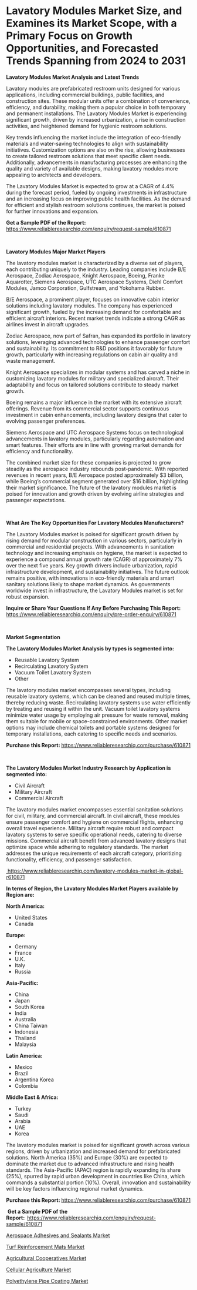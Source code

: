 <p><h1>Lavatory Modules Market Size, and Examines its Market Scope, with a Primary Focus on Growth Opportunities, and Forecasted Trends Spanning from 2024 to 2031</h1></p><p><strong>Lavatory Modules Market Analysis and Latest Trends</strong></p>
<p><p>Lavatory modules are prefabricated restroom units designed for various applications, including commercial buildings, public facilities, and construction sites. These modular units offer a combination of convenience, efficiency, and durability, making them a popular choice in both temporary and permanent installations. The Lavatory Modules Market is experiencing significant growth, driven by increased urbanization, a rise in construction activities, and heightened demand for hygienic restroom solutions.</p><p>Key trends influencing the market include the integration of eco-friendly materials and water-saving technologies to align with sustainability initiatives. Customization options are also on the rise, allowing businesses to create tailored restroom solutions that meet specific client needs. Additionally, advancements in manufacturing processes are enhancing the quality and variety of available designs, making lavatory modules more appealing to architects and developers.</p><p>The Lavatory Modules Market is expected to grow at a CAGR of 4.4% during the forecast period, fueled by ongoing investments in infrastructure and an increasing focus on improving public health facilities. As the demand for efficient and stylish restroom solutions continues, the market is poised for further innovations and expansion.</p></p>
<p><strong>Get a Sample PDF of the Report:&nbsp;</strong> <a href="https://www.reliableresearchiq.com/enquiry/request-sample/610871?utm_campaign=103&utm_medium=2&utm_source=Github&utm_content=ia&utm_term=10122024&utm_id=lavatory-modules">https://www.reliableresearchiq.com/enquiry/request-sample/610871</a></p>
<p>&nbsp;</p>
<p><strong>Lavatory Modules Major Market Players</strong></p>
<p><p>The lavatory modules market is characterized by a diverse set of players, each contributing uniquely to the industry. Leading companies include B/E Aerospace, Zodiac Aerospace, Knight Aerospace, Boeing, Franke Aquarotter, Siemens Aerospace, UTC Aerospace Systems, Diehl Comfort Modules, Jamco Corporation, Gulfstream, and Yokohama Rubber.</p><p>B/E Aerospace, a prominent player, focuses on innovative cabin interior solutions including lavatory modules. The company has experienced significant growth, fueled by the increasing demand for comfortable and efficient aircraft interiors. Recent market trends indicate a strong CAGR as airlines invest in aircraft upgrades.</p><p>Zodiac Aerospace, now part of Safran, has expanded its portfolio in lavatory solutions, leveraging advanced technologies to enhance passenger comfort and sustainability. Its commitment to R&D positions it favorably for future growth, particularly with increasing regulations on cabin air quality and waste management.</p><p>Knight Aerospace specializes in modular systems and has carved a niche in customizing lavatory modules for military and specialized aircraft. Their adaptability and focus on tailored solutions contribute to steady market growth.</p><p>Boeing remains a major influence in the market with its extensive aircraft offerings. Revenue from its commercial sector supports continuous investment in cabin enhancements, including lavatory designs that cater to evolving passenger preferences.</p><p>Siemens Aerospace and UTC Aerospace Systems focus on technological advancements in lavatory modules, particularly regarding automation and smart features. Their efforts are in line with growing market demands for efficiency and functionality.</p><p>The combined market size for these companies is projected to grow steadily as the aerospace industry rebounds post-pandemic. With reported revenues in recent years, B/E Aerospace posted approximately $3 billion, while Boeing’s commercial segment generated over $16 billion, highlighting their market significance. The future of the lavatory modules market is poised for innovation and growth driven by evolving airline strategies and passenger expectations.</p></p>
<p>&nbsp;</p>
<p><strong>What Are The Key Opportunities For Lavatory Modules Manufacturers?</strong></p>
<p><p>The Lavatory Modules market is poised for significant growth driven by rising demand for modular construction in various sectors, particularly in commercial and residential projects. With advancements in sanitation technology and increasing emphasis on hygiene, the market is expected to experience a compound annual growth rate (CAGR) of approximately 7% over the next five years. Key growth drivers include urbanization, rapid infrastructure development, and sustainability initiatives. The future outlook remains positive, with innovations in eco-friendly materials and smart sanitary solutions likely to shape market dynamics. As governments worldwide invest in infrastructure, the Lavatory Modules market is set for robust expansion.</p></p>
<p><strong>Inquire or Share Your Questions If Any Before Purchasing This Report:</strong> <a href="https://www.reliableresearchiq.com/enquiry/pre-order-enquiry/610871?utm_campaign=103&utm_medium=2&utm_source=Github&utm_content=ia&utm_term=10122024&utm_id=lavatory-modules">https://www.reliableresearchiq.com/enquiry/pre-order-enquiry/610871</a></p>
<p>&nbsp;</p>
<p><strong>Market Segmentation</strong></p>
<p><strong>The Lavatory Modules Market Analysis by types is segmented into:</strong></p>
<p><ul><li>Reusable Lavatory System</li><li>Recirculating Lavatory System</li><li>Vacuum Toilet Lavatory System</li><li>Other</li></ul></p>
<p><p>The lavatory modules market encompasses several types, including reusable lavatory systems, which can be cleaned and reused multiple times, thereby reducing waste. Recirculating lavatory systems use water efficiently by treating and reusing it within the unit. Vacuum toilet lavatory systems minimize water usage by employing air pressure for waste removal, making them suitable for mobile or space-constrained environments. Other market options may include chemical toilets and portable systems designed for temporary installations, each catering to specific needs and scenarios.</p></p>
<p><strong>Purchase this Report:&nbsp;</strong><a href="https://www.reliableresearchiq.com/purchase/610871?utm_campaign=103&utm_medium=2&utm_source=Github&utm_content=ia&utm_term=10122024&utm_id=lavatory-modules">https://www.reliableresearchiq.com/purchase/610871</a></p>
<p>&nbsp;</p>
<p><strong>The Lavatory Modules Market Industry Research by Application is segmented into:</strong></p>
<p><ul><li>Civil Aircraft</li><li>Military Aircraft</li><li>Commercial Aircraft</li></ul></p>
<p><p>The lavatory modules market encompasses essential sanitation solutions for civil, military, and commercial aircraft. In civil aircraft, these modules ensure passenger comfort and hygiene on commercial flights, enhancing overall travel experience. Military aircraft require robust and compact lavatory systems to serve specific operational needs, catering to diverse missions. Commercial aircraft benefit from advanced lavatory designs that optimize space while adhering to regulatory standards. The market addresses the unique requirements of each aircraft category, prioritizing functionality, efficiency, and passenger satisfaction.</p></p>
<p><a href="https://www.reliableresearchiq.com/lavatory-modules-market-in-global-r610871?utm_campaign=103&utm_medium=2&utm_source=Github&utm_content=ia&utm_term=10122024&utm_id=lavatory-modules">&nbsp;https://www.reliableresearchiq.com/lavatory-modules-market-in-global-r610871</a></p>
<p><strong>In terms of Region, the Lavatory Modules Market Players available by Region are:</strong></p>
<p>
    <p> <strong> North America: </strong>
        <ul>
            <li>United States</li>
            <li>Canada</li>
        </ul>
        </p> 
    <p> <strong> Europe: </strong>
        <ul>
            <li>Germany</li>
            <li>France</li>
            <li>U.K.</li>
            <li>Italy</li>
            <li>Russia</li>
        </ul>
        </p> 
    <p> <strong> Asia-Pacific: </strong>
        <ul>
            <li>China</li>
            <li>Japan</li>
            <li>South Korea</li>
            <li>India</li>
            <li>Australia</li>
            <li>China Taiwan</li>
            <li>Indonesia</li>
            <li>Thailand</li>
            <li>Malaysia</li>
        </ul>
        </p> 
    <p> <strong> Latin America: </strong>
        <ul>
            <li>Mexico</li>
            <li>Brazil</li>
            <li>Argentina Korea</li>
            <li>Colombia</li>
        </ul>
        </p> 
    <p> <strong> Middle East & Africa: </strong>
        <ul>
            <li>Turkey</li>
            <li>Saudi</li>
            <li>Arabia</li>
            <li>UAE</li>
            <li>Korea</li>
        </ul>
    </p>
    </p>
<p><p>The lavatory modules market is poised for significant growth across various regions, driven by urbanization and increased demand for prefabricated solutions. North America (35%) and Europe (30%) are expected to dominate the market due to advanced infrastructure and rising health standards. The Asia-Pacific (APAC) region is rapidly expanding its share (25%), spurred by rapid urban development in countries like China, which commands a substantial portion (10%). Overall, innovation and sustainability will be key factors influencing regional market dynamics.</p></p>
<p><strong>Purchase this Report: </strong><a href="https://www.reliableresearchiq.com/purchase/610871?utm_campaign=103&utm_medium=2&utm_source=Github&utm_content=ia&utm_term=10122024&utm_id=lavatory-modules">https://www.reliableresearchiq.com/purchase/610871</a></p>
<p>&nbsp;<strong>Get a Sample PDF of the Report:&nbsp;&nbsp;</strong><a href="https://www.reliableresearchiq.com/enquiry/request-sample/610871?utm_campaign=103&utm_medium=2&utm_source=Github&utm_content=ia&utm_term=10122024&utm_id=lavatory-modules">https://www.reliableresearchiq.com/enquiry/request-sample/610871</a></p>
<p><strong></strong></p>
<p><p><a href="https://www.linkedin.com/pulse/futur-trend-quest-sl8ue?utm_campaign=103&utm_medium=2&utm_source=Github&utm_content=ia&utm_term=10122024&utm_id=lavatory-modules">Aerospace Adhesives and Sealants Market</a></p><p><a href="https://www.linkedin.com/pulse/th-score-market-0ptye?utm_campaign=103&utm_medium=2&utm_source=Github&utm_content=ia&utm_term=10122024&utm_id=lavatory-modules">Turf Reinforcement Mats Market</a></p><p><a href="https://www.linkedin.com/pulse/agricultural-cooperatives-market-size-report-projected-cagr-jtvmf?utm_campaign=103&utm_medium=2&utm_source=Github&utm_content=ia&utm_term=10122024&utm_id=lavatory-modules">Agricultural Cooperatives Market</a></p><p><a href="https://www.linkedin.com/pulse/assessment-cellular-agriculture-market-scope-markets-size-ukaje?utm_campaign=103&utm_medium=2&utm_source=Github&utm_content=ia&utm_term=10122024&utm_id=lavatory-modules">Cellular Agriculture Market</a></p><p><a href="https://www.linkedin.com/pulse/th-score-market-0ptye?utm_campaign=103&utm_medium=2&utm_source=Github&utm_content=ia&utm_term=10122024&utm_id=lavatory-modules">Polyethylene Pipe Coating Market</a></p></p>
